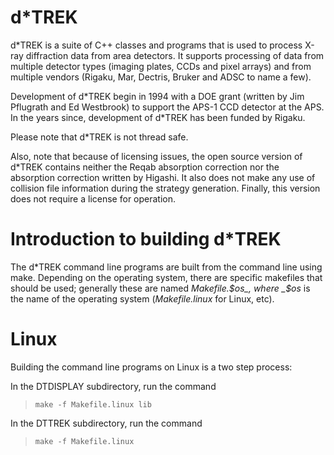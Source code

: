 # d*TREK

d*TREK is a suite of C++ classes and programs that is used to process X-ray diffraction data from area detectors. It supports processing of data from multiple detector types (imaging plates, CCDs and pixel arrays) and from multiple vendors (Rigaku, Mar, Dectris, Bruker and ADSC to name a few).

Development of d\*TREK begin in 1994 with a DOE grant (written by Jim Pflugrath and Ed Westbrook) to support the APS-1 CCD detector at the APS. In the years since, development of d\*TREK has been funded by Rigaku.

Please note that d\*TREK is not thread safe.

Also, note that because of licensing issues, the open source version of d\*TREK contains neither the Reqab absorption correction nor the absorption correction written by Higashi. It also does not make any use of collision file information during the strategy generation. Finally, this version does not require a license for operation.


# Introduction to building d*TREK
The d\*TREK command line programs are built from the command line using make. Depending on the operating system, there are specific makefiles that should be used; generally these are named _Makefile.$os_, where _$os_ is the name of the operating system (_Makefile.linux_ for Linux, etc).

# Linux
Building the command line programs on Linux is a two step process:

In the DTDISPLAY subdirectory, run the command  
>    `make -f Makefile.linux lib`  

In the DTTREK subdirectory, run the command  
>    `make -f Makefile.linux`  
